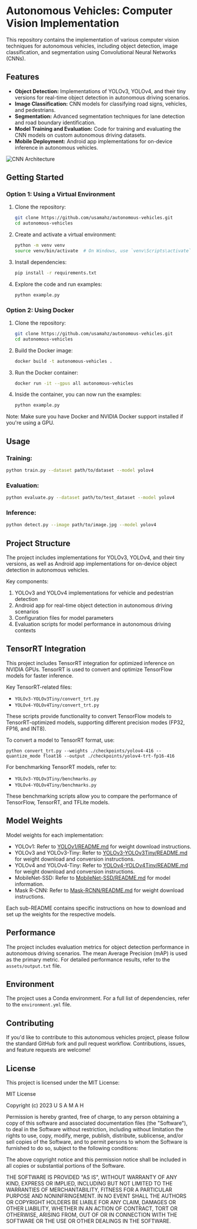 # Autonomous Vehicles: Computer Vision Implementation

This repository contains the implementation of various computer vision techniques for autonomous vehicles, including object detection, image classification, and segmentation using Convolutional Neural Networks (CNNs).

## Features

- **Object Detection:** Implementations of YOLOv3, YOLOv4, and their tiny versions for real-time object detection in autonomous driving scenarios.
- **Image Classification:** CNN models for classifying road signs, vehicles, and pedestrians.
- **Segmentation:** Advanced segmentation techniques for lane detection and road boundary identification.
- **Model Training and Evaluation:** Code for training and evaluating the CNN models on custom autonomous driving datasets.
- **Mobile Deployment:** Android app implementations for on-device inference in autonomous vehicles.

![CNN Architecture](https://github.com/usamahz/cnns/assets/39458672/a4d28f28-57a9-43e0-a5e0-e7249f507795)

## Getting Started

### Option 1: Using a Virtual Environment

1. Clone the repository:
   ```bash
   git clone https://github.com/usamahz/autonomous-vehicles.git
   cd autonomous-vehicles
   ```

2. Create and activate a virtual environment:
   ```bash
   python -m venv venv
   source venv/bin/activate  # On Windows, use `venv\Scripts\activate`
   ```

3. Install dependencies:
   ```bash
   pip install -r requirements.txt
   ```

4. Explore the code and run examples:
   ```bash
   python example.py
   ```

### Option 2: Using Docker

1. Clone the repository:
   ```bash
   git clone https://github.com/usamahz/autonomous-vehicles.git
   cd autonomous-vehicles
   ```

2. Build the Docker image:
   ```bash
   docker build -t autonomous-vehicles .
   ```

3. Run the Docker container:
   ```bash
   docker run -it --gpus all autonomous-vehicles
   ```

4. Inside the container, you can now run the examples:
   ```bash
   python example.py
   ```

Note: Make sure you have Docker and NVIDIA Docker support installed if you're using a GPU.

## Usage

### Training:
   ```bash
   python train.py --dataset path/to/dataset --model yolov4
   ```

### Evaluation:
   ```bash
   python evaluate.py --dataset path/to/test_dataset --model yolov4
   ```

### Inference:
   ```bash
   python detect.py --image path/to/image.jpg --model yolov4
   ```

## Project Structure

The project includes implementations for YOLOv3, YOLOv4, and their tiny versions, as well as Android app implementations for on-device object detection in autonomous vehicles.

Key components:

1. YOLOv3 and YOLOv4 implementations for vehicle and pedestrian detection
2. Android app for real-time object detection in autonomous driving scenarios
3. Configuration files for model parameters
4. Evaluation scripts for model performance in autonomous driving contexts

## TensorRT Integration

This project includes TensorRT integration for optimized inference on NVIDIA GPUs. TensorRT is used to convert and optimize TensorFlow models for faster inference.

Key TensorRT-related files:
- `YOLOv3-YOLOv3Tiny/convert_trt.py`
- `YOLOv4-YOLOv4Tiny/convert_trt.py`

These scripts provide functionality to convert TensorFlow models to TensorRT-optimized models, supporting different precision modes (FP32, FP16, and INT8).

To convert a model to TensorRT format, use:

```
python convert_trt.py --weights ./checkpoints/yolov4-416 --quantize_mode float16 --output ./checkpoints/yolov4-trt-fp16-416
```

For benchmarking TensorRT models, refer to:
- `YOLOv3-YOLOv3Tiny/benchmarks.py`
- `YOLOv4-YOLOv4Tiny/benchmarks.py`

These benchmarking scripts allow you to compare the performance of TensorFlow, TensorRT, and TFLite models.

## Model Weights

Model weights for each implementation:
   - YOLOv1: Refer to [YOLOv1/README.md](YOLOv1/README.md) for weight download instructions.
   - YOLOv3 and YOLOv3-Tiny: Refer to [YOLOv3-YOLOv3Tiny/README.md](YOLOv3-YOLOv3Tiny/README.md) for weight download and conversion instructions.
   - YOLOv4 and YOLOv4-Tiny: Refer to [YOLOv4-YOLOv4Tiny/README.md](YOLOv4-YOLOv4Tiny/README.md) for weight download and conversion instructions.
   - MobileNet-SSD: Refer to [MobileNet-SSD/README.md](MobileNet-SSD/README.md) for model information.
   - Mask R-CNN: Refer to [Mask-RCNN/README.md](Mask-RCNN/README.md) for weight download instructions.

Each sub-README contains specific instructions on how to download and set up the weights for the respective models.

## Performance

The project includes evaluation metrics for object detection performance in autonomous driving scenarios. The mean Average Precision (mAP) is used as the primary metric. For detailed performance results, refer to the `assets/output.txt` file.

## Environment

The project uses a Conda environment. For a full list of dependencies, refer to the `environment.yml` file.

## Contributing

If you'd like to contribute to this autonomous vehicles project, please follow the standard GitHub fork and pull request workflow. Contributions, issues, and feature requests are welcome!

## License

This project is licensed under the MIT License:

MIT License

Copyright (c) 2023 U S A M A H

Permission is hereby granted, free of charge, to any person obtaining a copy
of this software and associated documentation files (the "Software"), to deal
in the Software without restriction, including without limitation the rights
to use, copy, modify, merge, publish, distribute, sublicense, and/or sell
copies of the Software, and to permit persons to whom the Software is
furnished to do so, subject to the following conditions:

The above copyright notice and this permission notice shall be included in all
copies or substantial portions of the Software.

THE SOFTWARE IS PROVIDED "AS IS", WITHOUT WARRANTY OF ANY KIND, EXPRESS OR
IMPLIED, INCLUDING BUT NOT LIMITED TO THE WARRANTIES OF MERCHANTABILITY,
FITNESS FOR A PARTICULAR PURPOSE AND NONINFRINGEMENT. IN NO EVENT SHALL THE
AUTHORS OR COPYRIGHT HOLDERS BE LIABLE FOR ANY CLAIM, DAMAGES OR OTHER
LIABILITY, WHETHER IN AN ACTION OF CONTRACT, TORT OR OTHERWISE, ARISING FROM,
OUT OF OR IN CONNECTION WITH THE SOFTWARE OR THE USE OR OTHER DEALINGS IN THE
SOFTWARE.

